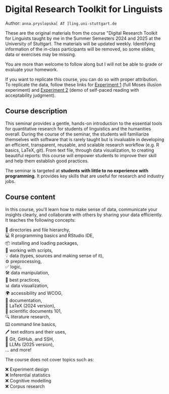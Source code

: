 # Digital Research Toolkit for Linguists

Author: `anna.pryslopska[ AT ]ling.uni-stuttgart.de`

These are the original materials from the course "Digital Research Toolkit for Linguists taught by me in the Summer Semesters 2024 and 2025 at the University of Stuttgart.
The materials will be updated weekly. Identifying information of the in-class participants will be removed, so some slides, data or exercises may be missing.

You are more than welcome to follow along but I will not be able to grade or evaluate your homework.

If you want to replicate this course, you can do so with
proper attribution. To replicate the data, follow these links for [Experiment 1](https://farm.pcibex.net/r/CuZHnp/) (full Moses illusion experiment) and [Experiment 2](https://farm.pcibex.net/r/zAxKiw/) (demo of self-paced reading with acceptability judgment).

## Course description

This seminar provides a gentle, hands-on introduction to the essential tools for quantitative research for students of linguistics and the humanities overall. During the course of the seminar, the students will familiarize themselves with software that is rarely taught but is invaluable in developing an efficient, transparent, reusable, and scalable research workflow (e.g. R basics, LaTeX, git). From text file, through data visualization, to creating beautiful reports: this course will empower students to improve their skill and help them establish good practices.

The seminar is targeted at **students with little to no experience with programming**. It provides key skills that are useful for research and industry jobs.

## Course content

In this course, you'll learn how to make sense of data, communicate your insights clearly, and collaborate with others by sharing your data efficiently.  It teaches the following concepts:

📂 directories and file hierarchy,  
💻 R programming basics and RStudio IDE,  
📦 installing and loading packages,  
📄 working with scripts,  
💡 data (types, sources and making sense of it),  
⚙ preprocessing,  
✅ logic,  
🛠 data manipulation,  
🌟 best practices,  
📊 data visualization,  
🌍 accessibility and WCOG,  
📝 documentation,  
🔢 LaTeX (2024 version),  
📖 scientific documents 101,  
🔍 literature research,  
⌨️ command line basics,  
🖊️ text editors and their uses,  
🔗 Git, GitHub, and SSH,  
🤖 LLMs (2025 version),  
... and more!

The course does not cover topics such as:  

❌ Experiment design  
❌ Inferential statistics  
❌ Cognitive modelling  
❌ Corpus research  